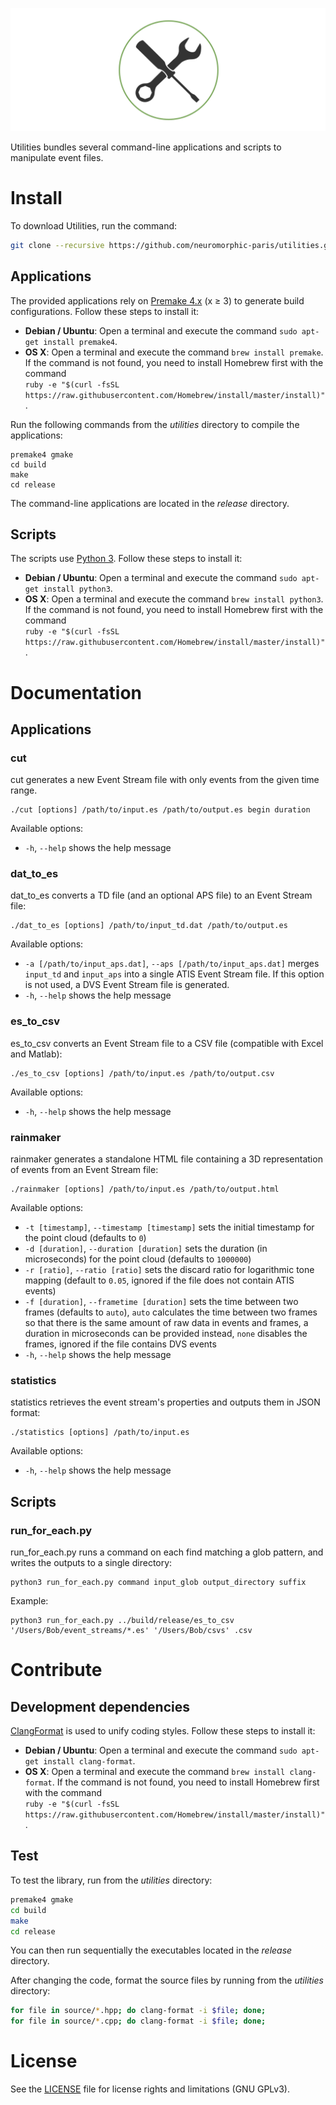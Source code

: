 ![utilities](banner.png "The Utilities banner")

Utilities bundles several command-line applications and scripts to manipulate event files.

# Install

To download Utilities, run the command:
```sh
git clone --recursive https://github.com/neuromorphic-paris/utilities.git
```

## Applications

The provided applications rely on [Premake 4.x](https://github.com/premake/premake-4.x) (x ≥ 3) to generate build configurations. Follow these steps to install it:
  - __Debian / Ubuntu__: Open a terminal and execute the command `sudo apt-get install premake4`.
  - __OS X__: Open a terminal and execute the command `brew install premake`. If the command is not found, you need to install Homebrew first with the command<br />
    `ruby -e "$(curl -fsSL https://raw.githubusercontent.com/Homebrew/install/master/install)"`.

Run the following commands from the *utilities* directory to compile the applications:
```
premake4 gmake
cd build
make
cd release
```

The command-line applications are located in the *release* directory.

## Scripts

The scripts use [Python 3](https://www.python.org). Follow these steps to install it:
  - __Debian / Ubuntu__: Open a terminal and execute the command `sudo apt-get install python3`.
  - __OS X__: Open a terminal and execute the command `brew install python3`. If the command is not found, you need to install Homebrew first with the command<br />
    `ruby -e "$(curl -fsSL https://raw.githubusercontent.com/Homebrew/install/master/install)"`.

# Documentation

## Applications

### cut

cut generates a new Event Stream file with only events from the given time range.
```
./cut [options] /path/to/input.es /path/to/output.es begin duration
```
Available options:
  - `-h`, `--help` shows the help message

### dat_to_es

dat_to_es converts a TD file (and an optional APS file) to an Event Stream file:
```
./dat_to_es [options] /path/to/input_td.dat /path/to/output.es
```
Available options:
  - `-a [/path/to/input_aps.dat]`, `--aps [/path/to/input_aps.dat]` merges `input_td` and `input_aps` into a single ATIS Event Stream file. If this option is not used, a DVS Event Stream file is generated.
  - `-h`, `--help` shows the help message

### es_to_csv

es_to_csv converts an Event Stream file to a CSV file (compatible with Excel and Matlab):
```
./es_to_csv [options] /path/to/input.es /path/to/output.csv
```
Available options:
  - `-h`, `--help` shows the help message

### rainmaker

rainmaker generates a standalone HTML file containing a 3D representation of events from an Event Stream file:
```
./rainmaker [options] /path/to/input.es /path/to/output.html
```
Available options:
  - `-t [timestamp]`, `--timestamp [timestamp]` sets the initial timestamp for the point cloud (defaults to `0`)
  - `-d [duration]`, `--duration [duration]` sets the duration (in microseconds) for the point cloud (defaults to `1000000`)
  - `-r [ratio]`, `--ratio [ratio]` sets the discard ratio for logarithmic tone mapping (default to `0.05`, ignored if the file does not contain ATIS events)
  - `-f [duration]`, `--frametime [duration]` sets the time between two frames (defaults to `auto`), `auto` calculates the time between two frames so that there is the same amount of raw data in events and frames, a duration in microseconds can be provided instead, `none` disables the frames, ignored if the file contains DVS events
  - `-h`, `--help` shows the help message

### statistics

statistics retrieves the event stream's properties and outputs them in JSON format:
```
./statistics [options] /path/to/input.es
```
Available options:
  - `-h`, `--help` shows the help message

## Scripts

### run_for_each.py

run_for_each.py runs a command on each find matching a glob pattern, and writes the outputs to a single directory:
```
python3 run_for_each.py command input_glob output_directory suffix
```
Example:
```
python3 run_for_each.py ../build/release/es_to_csv '/Users/Bob/event_streams/*.es' '/Users/Bob/csvs' .csv
```

# Contribute

## Development dependencies

[ClangFormat](https://clang.llvm.org/docs/ClangFormat.html) is used to unify coding styles. Follow these steps to install it:
  - __Debian / Ubuntu__: Open a terminal and execute the command `sudo apt-get install clang-format`.
  - __OS X__: Open a terminal and execute the command `brew install clang-format`. If the command is not found, you need to install Homebrew first with the command<br />
    `ruby -e "$(curl -fsSL https://raw.githubusercontent.com/Homebrew/install/master/install)"`.

## Test

To test the library, run from the *utilities* directory:
```sh
premake4 gmake
cd build
make
cd release
```

You can then run sequentially the executables located in the *release* directory.

After changing the code, format the source files by running from the *utilities* directory:
```sh
for file in source/*.hpp; do clang-format -i $file; done;
for file in source/*.cpp; do clang-format -i $file; done;
```

# License

See the [LICENSE](LICENSE.txt) file for license rights and limitations (GNU GPLv3).
